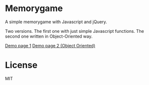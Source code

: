 Memorygame
==========

A simple memorygame with Javascript and jQuery.

Two versions. The first one with just simple Javascript functions.
The second one written in Object-Oriented way.

[Demo page 1](http://pesasa.github.io/memorygame/)
[Demo page 2 (Object Oriented)](http://pesasa.github.io/memorygame/memory-oo.html)

License
=======

MIT